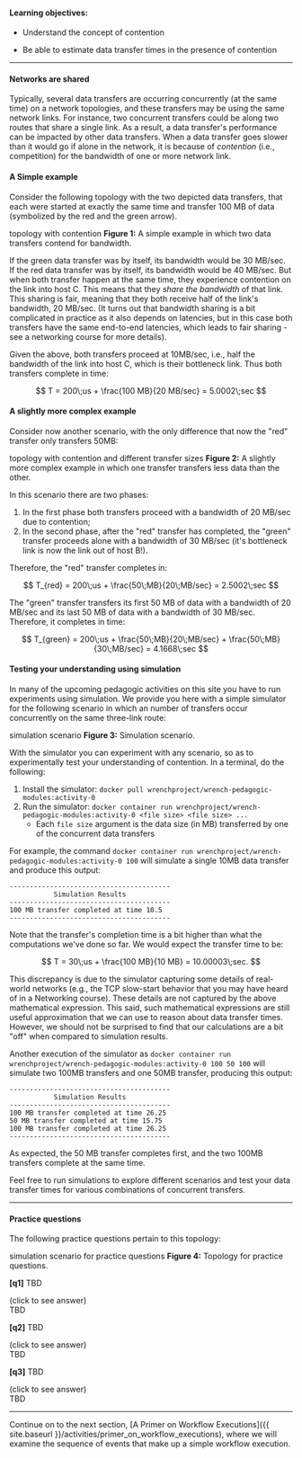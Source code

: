 
#### Learning objectives:

  - Understand the concept of contention

  - Be able to estimate data transfer times in the presence of contention
  

---


#### Networks are shared

Typically, several data transfers are occurring concurrently (at the same
time) on a network topologies, and these transfers may be using the same
network links. For instance, two concurrent transfers could be along two
routes that share a single link. As a result, a data transfer's performance
can be impacted by other data transfers. When a data transfer goes slower
than it would go if alone in the network, it is because of *contention*
(i.e., competition) for the bandwidth of one or more network link.

#### A Simple example

Consider the following topology with the two depicted data transfers, that
each were started at exactly the same time and transfer 100 MB of data
(symbolized by the red and the green arrow).

<object class="figure" type="image/svg+xml" data="{{ site.baseurl }}/public/img/primer_on_networking/topology_contention.svg">topology with contention</object>
<b>Figure 1:</b> A simple example in which two data transfers contend for bandwidth.

If the green data transfer was by itself, its bandwidth would be 30 MB/sec.
If the red data transfer was by itself, its bandwidth would be 40
MB/sec. But when both transfer happen at the same time, they experience
contention on the link into host C. This means that they *share the
bandwidth* of that link. This sharing is fair, meaning that they both
receive half of the link's bandwidth, 20 MB/sec. (It turns out that bandwidth sharing
is a bit complicated in practice as it also depends on latencies, but in
this case both transfers have the same end-to-end latencies, which leads to
fair sharing - see a networking course for more details).

Given the above, both transfers proceed at 10MB/sec, i.e., half the bandwidth of the link into
host C, which is their bottleneck link. 
Thus both transfers complete in time:

$$
T = 200\;us + \frac{100 MB}{20 MB/sec} = 5.0002\;sec
$$


#### A slightly more complex example

Consider now another scenario, with the only difference that now the "red" transfer only transfers 50MB:

<object class="figure" type="image/svg+xml" data="{{ site.baseurl }}/public/img/primer_on_networking/topology_contention_different_sizes.svg">topology with contention and different transfer sizes</object>
<b>Figure 2:</b> A slightly more complex example in which one transfer transfers less data than the other.

In this scenario there are two phases:

  1. In the first phase both transfers proceed with a bandwidth of 20 MB/sec due to contention;
  2. In the second phase, after the "red" transfer has completed, the "green" transfer proceeds alone with a bandwidth of 30 MB/sec (it's bottleneck link is now the link out of host B!).

Therefore, the "red" transfer completes in:

$$
T_{red} = 200\;us + \frac{50\;MB}{20\;MB/sec} = 2.5002\;sec
$$

The "green" transfer transfers its first 50 MB of data with a bandwidth of 20 MB/sec and its last 50 MB of data with
a bandwidth of 30 MB/sec. Therefore, it completes in time:

$$
T_{green} = 200\;us + \frac{50\;MB}{20\;MB/sec} + \frac{50\;MB}{30\;MB/sec} = 4.1668\;sec
$$

#### Testing your understanding using simulation

In many of the upcoming pedagogic activities on this site you have to
run experiments using simulation. We provide you here with a simple simulator
for the following scenario in which an number of transfers occur concurrently on the
same three-link route:

<object class="figure" type="image/svg+xml" data="{{ site.baseurl }}/public/img/primer_on_networking/topology_contention_simulation.svg">simulation scenario</object>
<b>Figure 3:</b> Simulation scenario.

With the simulator you can experiment with any scenario, so as to experimentally test your
understanding of contention.  In a terminal, do the following:

1. Install the simulator: `docker pull wrenchproject/wrench-pedagogic-modules:activity-0`
2. Run the simulator: `docker container run wrenchproject/wrench-pedagogic-modules:activity-0 <file size> <file size> ...`
    - Each `file size` argument is the data size (in MB) transferred by one of the concurrent data transfers

For example, the command `docker container run wrenchproject/wrench-pedagogic-modules:activity-0 100` will simulate a single 10MB data transfer and produce this output:

```
----------------------------------------
           Simulation Results
----------------------------------------
100 MB transfer completed at time 10.5
----------------------------------------
```

Note that the transfer's completion time is a bit higher than what the computations
we've done so far. We would expect the transfer time to be:

$$
T = 30\;us + \frac{100 MB}{10 MB} = 10.00003\;sec.
$$

This discrepancy is due to the simulator capturing some details of
real-world networks (e.g., the TCP slow-start behavior that you may have
heard of in a Networking course). These details are not captured by the
above mathematical expression. This said, such mathematical expressions are
still useful approximation that we can use to reason about data transfer
times. However, we should not be surprised to find that our calculations
are a bit "off" when compared to simulation results.

Another execution of the simulator as `docker container run wrenchproject/wrench-pedagogic-modules:activity-0 100 50 100` will simulate two 100MB transfers and one 50MB transfer, producing this output:

```
----------------------------------------
           Simulation Results
----------------------------------------
100 MB transfer completed at time 26.25
50 MB transfer completed at time 15.75
100 MB transfer completed at time 26.25
----------------------------------------
```

As expected, the 50 MB transfer completes first, and the two 100MB transfers
complete at the same time.

Feel free to run simulations to explore different scenarios and test your 
data transfer times for various combinations of concurrent transfers.

--- 

#### Practice questions

The following practice questions pertain to this topology:

<object class="figure" type="image/svg+xml" data="{{ site.baseurl }}/public/img/primer_on_networking/topology_contention_practice.svg">simulation scenario for practice questions</object>
<b>Figure 4:</b> Topology for practice questions.


**[q1]** TBD
<div class="ui accordion fluid">
  <div class="title">
    <i class="dropdown icon"></i>
    (click to see answer)
  </div>
  <div markdown="1" class="ui segment content">
   TBD
  </div>
</div>

<p> </p>


**[q2]** TBD
<div class="ui accordion fluid">
  <div class="title">
    <i class="dropdown icon"></i>
    (click to see answer)
  </div>
  <div markdown="1" class="ui segment content">
   TBD
  </div>
</div>

<p> </p>


**[q3]** TBD
<div class="ui accordion fluid">
  <div class="title">
    <i class="dropdown icon"></i>
    (click to see answer)
  </div>
  <div markdown="1" class="ui segment content">
   TBD
  </div>
</div>

<p> </p>



--- 

Continue on to the next section, [A Primer on Workflow
Executions]({{ site.baseurl
}}/activities/primer_on_workflow_executions), where we will examine the sequence
of events that make up a simple workflow execution.



